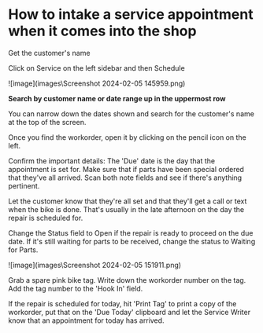 # How to intake a service appointment when it comes into the shop
Get the customer's name

Click on Service on the left sidebar and then Schedule

![image](images\Screenshot 2024-02-05 145959.png)

**Search by customer name or date range up in the uppermost row**

You can narrow down the dates shown and search for the customer's name at the top of the screen.

Once you find the workorder, open it by clicking on the pencil icon on the left.

Confirm the important details: The 'Due' date is the day that the appointment is set for. Make sure that if parts have been special ordered that they've all arrived. Scan both note fields and see if there's anything pertinent.

Let the customer know that they're all set and that they'll get a call or text when the bike is done. That's usually in the late afternoon on the day the repair is scheduled for.

Change the Status field to Open if the repair is ready to proceed on the due date. If it's still waiting for parts to be received, change the status to Waiting for Parts.

![image](images\Screenshot 2024-02-05 151911.png)

Grab a spare pink bike tag. Write down the workorder number on the tag. Add the tag number to the 'Hook In' field.

If the repair is scheduled for today, hit 'Print Tag' to print a copy of the workorder, put that on the 'Due Today' clipboard and let the Service Writer know that an appointment for today has arrived. 
